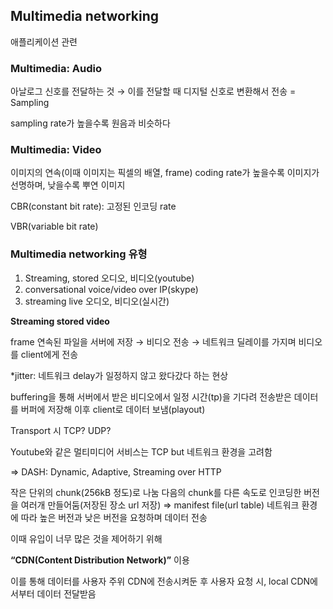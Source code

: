 ## Multimedia networking

애플리케이션 관련

### Multimedia: Audio

아날로그 신호를 전달하는 것 → 이를 전달할 때 디지털 신호로 변환해서 전송 = Sampling

sampling rate가 높을수록 원음과 비슷하다

### Multimedia: Video

이미지의 연속(이때 이미지는 픽셀의 배열, frame)
coding rate가 높을수록 이미지가 선명하며, 낮을수록 뿌연 이미지

CBR(constant bit rate): 고정된 인코딩 rate

VBR(variable bit rate)

### Multimedia networking 유형

1. Streaming, stored 오디오, 비디오(youtube)
2. conversational voice/video over IP(skype)
3. streaming live 오디오, 비디오(실시간)

**Streaming stored video**

frame 연속된 파일을 서버에 저장 → 비디오 전송 → 네트워크 딜레이를 가지며 비디오를 client에게 전송

*jitter: 네트워크 delay가 일정하지 않고 왔다갔다 하는 현상

buffering을 통해 서버에서 받은 비디오에서 일정 시간(tp)을 기다려 전송받은 데이터를 버퍼에 저장해 이후 client로 데이터 보냄(playout)

Transport 시 TCP? UDP?

Youtube와 같은 멀티미디어 서비스는 TCP but 네트워크 환경을 고려함

⇒ DASH: Dynamic, Adaptive, Streaming over HTTP

작은 단위의 chunk(256kB 정도)로 나눔
다음의 chunk를 다른 속도로 인코딩한 버전을 여러개 만들어둠(저장된 장소 url 저장)
⇒ manifest file(url table)
네트워크 환경에 따라 높은 버전과 낮은 버전을 요청하며 데이터 전송

이때 유입이 너무 많은 것을 제어하기 위해 

**“CDN(Content Distribution Network)”** 이용

이를 통해 데이터를 사용자 주위 CDN에 전송시켜둔 후 사용자 요청 시, local CDN에서부터 데이터 전달받음
